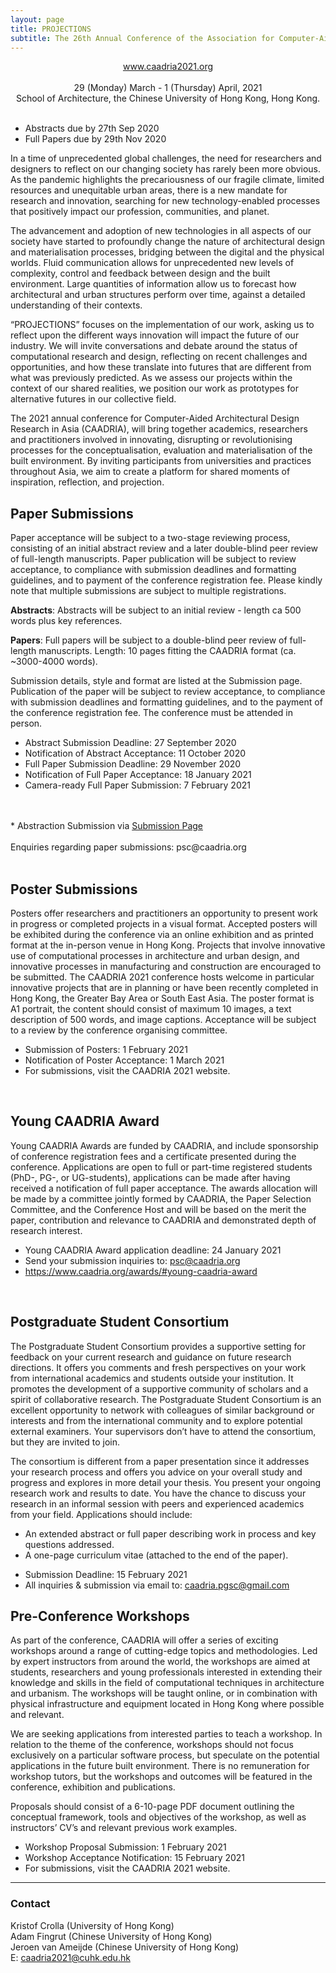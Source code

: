 ```yaml
---
layout: page
title: PROJECTIONS
subtitle: The 26th Annual Conference of the Association for Computer-Aided Architectural Design Research in Asia (CAADRIA 2021)
---
```


<div align="center">
<a href="http://www.caadria2021.org">www.caadria2021.org</a><br />
<br />
29 (Monday) March - 1 (Thursday) April, 2021 <br />
School of Architecture, the Chinese University of Hong Kong, Hong Kong. <br />
<br />
</div>

* Abstracts due by 27th Sep 2020
* Full Papers due by 29th Nov 2020


In a time of unprecedented global challenges, the need for researchers and designers to reflect on our changing society has rarely been more obvious. As the pandemic highlights the precariousness of our fragile climate, limited resources and unequitable urban areas, there is a new mandate for research and innovation, searching for new technology-enabled processes that positively impact our profession, communities, and planet.

The advancement and adoption of new technologies in all aspects of our society have started to profoundly change the nature of architectural design and materialisation processes, bridging between the digital and the physical worlds. Fluid communication allows for unprecedented new levels of complexity, control and feedback between design and the built environment. Large quantities of information allow us to forecast how architectural and urban structures perform over time, against a detailed understanding of their contexts.

“PROJECTIONS” focuses on the implementation of our work, asking us to reflect upon the different ways innovation will impact the future of our industry. We will invite conversations and debate around the status of computational research and design, reflecting on recent challenges and opportunities, and how these translate into futures that are different from what was previously predicted. As we assess our projects within the context of our shared realities, we position our work as prototypes for alternative futures in our collective field.

The 2021 annual conference for Computer-Aided Architectural Design Research in Asia (CAADRIA), will bring together academics, researchers and practitioners involved in innovating, disrupting or revolutionising processes for the conceptualisation, evaluation and materialisation of the built environment. By inviting participants from universities and practices throughout Asia, we aim to create a platform for shared moments of inspiration, reflection, and projection.


<div align="center">
</div>

## Paper Submissions

Paper acceptance will be subject to a two-stage reviewing process, consisting of an initial abstract review and a later double-blind peer review of full-length manuscripts. Paper publication will be subject to review acceptance, to compliance with submission deadlines and formatting guidelines, and to payment of the conference registration fee. Please kindly note that multiple submissions are subject to multiple registrations.  

__Abstracts__: Abstracts will be subject to an initial review - length ca 500 words plus key references.

__Papers__: Full papers will be subject to a double-blind peer review of full-length manuscripts. Length: 10 pages fitting the CAADRIA format (ca. ~3000-4000 words).

Submission details, style and format are listed at the Submission page. Publication of the paper will be subject to review acceptance, to compliance with submission deadlines and formatting guidelines, and to the payment of the conference registration fee. The conference must be attended in person.

* Abstract Submission Deadline: 27 September 2020
* Notification of Abstract Acceptance: 11 October 2020
* Full Paper Submission Deadline: 29 November 2020
* Notification of Full Paper Acceptance: 18 January 2021
* Camera-ready Full Paper Submission: 7 February 2021
<br />
<br />
* Abstraction Submission via <a href="http://caadria.org/openconf/openconf.php">Submission Page</a>
<br />
<br />
Enquiries regarding paper submissions: psc@caadria.org
<br />
<br />

## Poster Submissions

Posters offer researchers and practitioners an opportunity to present work in progress or completed projects in a visual format. Accepted posters will be exhibited during the conference via an online exhibition and as printed format at the in-person venue in Hong Kong.
Projects that involve innovative use of computational processes in architecture and urban design, and innovative processes in manufacturing and construction are encouraged to be submitted. The CAADRIA 2021 conference hosts welcome in particular innovative projects that are in planning or have been recently completed in Hong Kong, the Greater Bay Area or South East Asia.
The poster format is A1 portrait, the content should consist of maximum 10 images, a text description of 500 words, and image captions. Acceptance will be subject to a review by the conference organising committee. 

* Submission of Posters: 1 February 2021
* Notification of Poster Acceptance: 1 March 2021
* For submissions, visit the CAADRIA 2021 website.
<br />

## Young CAADRIA Award

Young CAADRIA Awards are funded by CAADRIA, and include sponsorship of conference registration fees and a certificate presented during the conference. Applications are open to full or part-time registered students (PhD-, PG-, or UG-students), applications can be made after having received a notification of full paper acceptance. The awards allocation will be made by a committee jointly formed by CAADRIA, the Paper Selection Committee, and the Conference Host and will be based on the merit the paper, contribution and relevance to CAADRIA and demonstrated depth of research interest.

* Young CAADRIA Award application deadline: 24 January 2021
* Send your submission inquiries to: psc@caadria.org 
* https://www.caadria.org/awards/#young-caadria-award 
<br />

## Postgraduate Student Consortium

The Postgraduate Student Consortium provides a supportive setting for feedback on your current research and guidance on future research directions. It offers you comments and fresh perspectives on your work from international academics and students outside your institution. It promotes the development of a supportive community of scholars and a spirit of collaborative research. The Postgraduate Student Consortium is an excellent opportunity to network with colleagues of similar background or interests and from the international community and to explore potential external examiners. Your supervisors don’t have to attend the consortium, but they are invited to join.

The consortium is different from a paper presentation since it addresses your research process and offers you advice on your overall study and progress and explores in more detail your thesis. You present your ongoing research work and results to date. You have the chance to discuss your research in an informal session with peers and experienced academics from your field.
Applications should include:

- An extended abstract or full paper describing work in process and key questions addressed.
- A one-page curriculum vitae (attached to the end of the paper).

* Submission Deadline: 15 February 2021 
* All inquiries & submission via email to: caadria.pgsc@gmail.com 


## Pre-Conference Workshops

As part of the conference, CAADRIA will offer a series of exciting workshops around a range of cutting-edge topics and methodologies. Led by expert instructors from around the world, the workshops are aimed at students, researchers and young professionals interested in extending their knowledge and skills in the field of computational techniques in architecture and urbanism. The workshops will be taught online, or in combination with physical infrastructure and equipment located in Hong Kong where possible and relevant.

We are seeking applications from interested parties to teach a workshop. In relation to the theme of the conference, workshops should not focus exclusively on a particular software process, but speculate on the potential applications in the future built environment. There is no remuneration for workshop tutors, but the workshops and outcomes will be featured in the conference, exhibition and publications.

Proposals should consist of a 6-10-page PDF document outlining the conceptual framework, tools and objectives of the workshop, as well as instructors’ CV’s and relevant previous work examples.

* Workshop Proposal Submission:       	1 February 2021
* Workshop Acceptance Notification:  	15 February 2021
* For submissions, visit the CAADRIA 2021 website.




----
### Contact

Kristof Crolla (University of Hong Kong)<br />
Adam Fingrut (Chinese University of Hong Kong)<br />
Jeroen van Ameijde (Chinese University of Hong Kong)<br />
E: caadria2021@cuhk.edu.hk <br />
